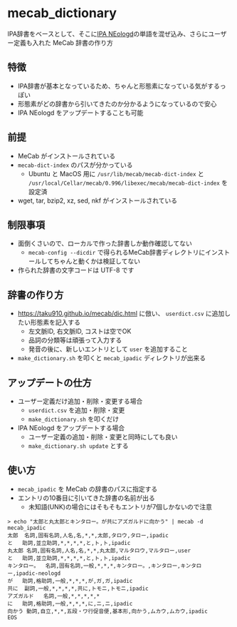 # mecab_dictionary

IPA辞書をベースとして、そこに[IPA NEologd](https://github.com/neologd/mecab-ipadic-neologd)の単語を混ぜ込み、さらにユーザー定義も入れた MeCab 辞書の作り方

## 特徴

- IPA辞書が基本となっているため、ちゃんと形態素になっている気がするっぽい
- 形態素がどの辞書から引いてきたのか分かるようになっているので安心
- IPA NEologd をアップデートすることも可能

## 前提

- MeCab がインストールされている
- `mecab-dict-index` のパスが分かっている
    - Ubuntu と MacOS 用に `/usr/lib/mecab/mecab-dict-index` と `/usr/local/Cellar/mecab/0.996/libexec/mecab/mecab-dict-index` を設定済
- wget, tar, bzip2, xz, sed, nkf がインストールされている

## 制限事項

- 面倒くさいので、ローカルで作った辞書しか動作確認してない
    - `mecab-config --dicdir` で得られるMeCab辞書ディレクトリにインストールしてちゃんと動くかは検証してない
- 作られた辞書の文字コードは UTF-8 です

## 辞書の作り方

- https://taku910.github.io/mecab/dic.html に倣い、 `userdict.csv` に追加したい形態素を記入する
    - 左文脈ID, 右文脈ID, コストは空でOK
    - 品詞の分類等は頑張って入力する
    - 発音の後に、新しいエントリとして `user` を追加すること
- `make_dictionary.sh` を叩くと `mecab_ipadic` ディレクトリが出来る

## アップデートの仕方

- ユーザー定義だけ追加・削除・変更する場合
    - `userdict.csv` を追加・削除・変更
    - `make_dictionary.sh` を叩くだけ
- IPA NEologd をアップデートする場合
    - ユーザー定義の追加・削除・変更と同時にしても良い
    - `make_dictionary.sh update` とする

## 使い方

- `mecab_ipadic` を MeCab の辞書のパスに指定する
- エントリの10番目に引いてきた辞書の名前が出る
    - 未知語(UNK)の場合にはそもそもエントリが7個しかないので注意

```
> echo "太郎と丸太郎とキンタロー。が共にアズガルドに向かう" | mecab -d mecab_ipadic
太郎	名詞,固有名詞,人名,名,*,*,太郎,タロウ,タロー,ipadic
と	助詞,並立助詞,*,*,*,*,と,ト,ト,ipadic
丸太郎	名詞,固有名詞,人名,名,*,*,丸太郎,マルタロウ,マルタロー,user
と	助詞,並立助詞,*,*,*,*,と,ト,ト,ipadic
キンタロー。	名詞,固有名詞,一般,*,*,*,キンタロー。,キンタロー,キンタロー,ipadic-neologd
が	助詞,格助詞,一般,*,*,*,が,ガ,ガ,ipadic
共に	副詞,一般,*,*,*,*,共に,トモニ,トモニ,ipadic
アズガルド	名詞,一般,*,*,*,*,*
に	助詞,格助詞,一般,*,*,*,に,ニ,ニ,ipadic
向かう	動詞,自立,*,*,五段・ワ行促音便,基本形,向かう,ムカウ,ムカウ,ipadic
EOS
```
